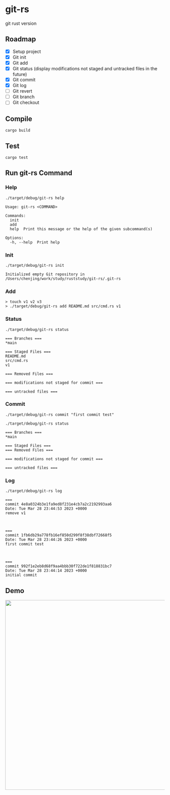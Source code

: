 # git-rs
git rust version

## Roadmap

- [x] Setup project
- [x] Git init
- [x] Git add
- [x] Git status (display modifications not staged and untracked files in the future)
- [x] Git commit
- [x] Git log
- [ ] Git revert
- [ ] Git branch
- [ ] Git checkout

## Compile

```
cargo build
```

## Test

```
cargo test
```

## Run git-rs Command
### Help
```
./target/debug/git-rs help                                                                                                                     

Usage: git-rs <COMMAND>

Commands:
  init
  add
  help  Print this message or the help of the given subcommand(s)

Options:
  -h, --help  Print help
```

### Init

```
./target/debug/git-rs init  

Initialized empty Git repository in /Users/chenjing/work/study/ruststudy/git-rs/.git-rs
```


### Add
```
> touch v1 v2 v3
> ./target/debug/git-rs add README.md src/cmd.rs v1  
```
### Status
```
./target/debug/git-rs status                                                                                                                   
```

```
=== Branches ===
*main

=== Staged Files ===
README.md
src/cmd.rs
v1

=== Removed Files ===

=== modifications not staged for commit ===

=== untracked files ===

```

### Commit
```
./target/debug/git-rs commit "first commit test"

./target/debug/git-rs status     
```
```
=== Branches ===
*main

=== Staged Files ===
=== Removed Files ===

=== modifications not staged for commit ===

=== untracked files ===
```
### Log
```
./target/debug/git-rs log
```

```
===
commit 4e8a0324b3e1fa9ed8f231e4cb7a2c2192993aa6
Date: Tue Mar 28 23:44:53 2023 +0000
remove v1



===
commit 1fb6db29a778fb16ef850d299f8f38dbf72668f5
Date: Tue Mar 28 23:44:26 2023 +0000
first commit test



===
commit 992f1e2eb8d68f9aa4bbb30f722de1f818831bc7
Date: Tue Mar 28 23:44:14 2023 +0000
initial commit
```

## Demo
<a href="https://asciinema.org/a/z1cJ2KCCVoDq1Yf0hQymj4TH1" target="_blank"><img src="https://asciinema.org/a/z1cJ2KCCVoDq1Yf0hQymj4TH1.svg" width="600" /></a>
